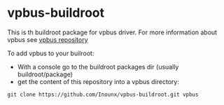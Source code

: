# vpbus-buildroot
This is th buildroot package for vpbus driver.
For more information about vpbus see [vpbus repository](https://github.com/Inounx/vpbus)

To add vpbus to your builroot:
- With a console go to the buildroot packages dir (usually buildroot/package)
- get the content of this repository into a vpbus directory:
```
git clone https://github.com/Inounx/vpbus-buildroot.git vpbus
```
